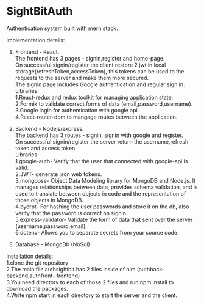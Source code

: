 # SightBitAuth

Authentication system built with mern stack.

Implementation details:

1. Frontend - React.<br />
The frontend has 3 pages - signin,register and home-page.<br />
On successful signin/register the client restore 2 jwt in local storage(refreshToken,accessToken), this tokens can be used to the requests to the server and make them more secured.<br />
The signin page includes Google authentication and regular sign in.<br />
Libraries:<br />
1.React-redux and redux toolkit for managing application state.<br />
2.Formik to validate correct forms of data (email,password,username).<br />
3.Google login for authentication with google api.<br />
4.React-router-dom to mangage routes between the application.<br />

2. Backend - Nodejs/express.<br />
The backend has 3 routes - signin, signin with google and register.<br />
On successful signin/register the server return the username,refresh token and access token.<br />
Libraries:<br />
1.google-auth- Verify that the user that connected with google-api is valid.<br />
2.JWT- generate json web tokens.<br />
3.mongoose- Object Data Modeling library for MongoDB and Node.js. It manages relationships between data, provides schema validation, and is used to translate between objects in code and the representation of those objects in MongoDB.<br />
4.bycrpt- For hashing the user passwords and store it on the db, also verify that the password is correct on signin.<br />
5.express-validator- Validate the form of data that sent over the server (username,password,email).<br />
6.dotenv- Allows you to separate secrets from your source code.<br />

3. Database - MongoDb (NoSql)<br />

Installation details:<br />
1.clone the git repository<br />
2.The main file authsightbit has 2 files inside of him (authback- backend,authfront- frontend)<br />
3.You need directory to each of those 2 files and run npm install to download the packages.<br />
4.Write npm start in each directory to start the server and the client.<br />


